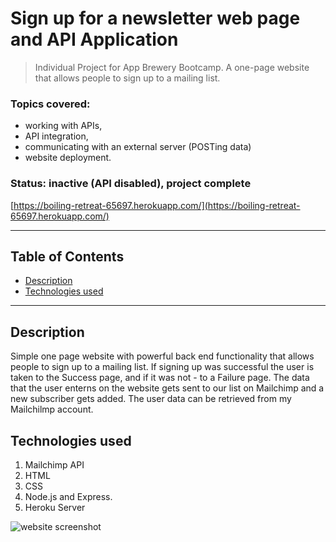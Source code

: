# Sign up for a newsletter web page and API Application

> Individual Project for App Brewery Bootcamp. A one-page website that allows people to sign up to a mailing list.

### Topics covered: 
- working with APIs, 
- API integration, 
- communicating with an external server (POSTing data)
- website deployment.

### Status: inactive (API disabled), project complete

[https://boiling-retreat-65697.herokuapp.com/](https://boiling-retreat-65697.herokuapp.com/)
___
## Table of Contents
- [Description](#description)
- [Technologies used](#technologies-used)

---
## Description
Simple one page website with powerful back end functionality that allows people to sign up to a mailing list. If signing up was successful the user is taken to the Success page, and if it was not - to a Failure page. The data that the user enterns on the website gets sent to our list on Mailchimp and a new subscriber gets added. The user data can be retrieved from my Mailchilmp account.


## Technologies used
1. Mailchimp API
2. HTML
3. CSS
4. Node.js and Express.
5. Heroku Server

<img src="https://drive.google.com/uc?export=view&id=1fVXLcWQIsEPkldC2CYZm5Jz7hbQCIgX4" alt="website screenshot" />
